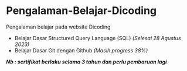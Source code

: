 # Pengalaman-Belajar-Dicoding
Pengalaman belajar pada website Dicoding

* Belajar Dasar Structured Query Language (SQL) *(Selesai 28 Agustus 2023)*
* Belajar Dasar Git dengan Github *(Masih progress 38%)*

***Nb : sertifikat berlaku selama 3 tahun dan perlu pembaruan lagi***
